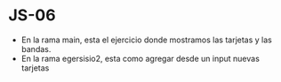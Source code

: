 # JS-06
- En la rama main, esta el ejercicio donde mostramos las tarjetas y las bandas.
- En la rama egersisio2, esta como agregar desde un input nuevas tarjetas